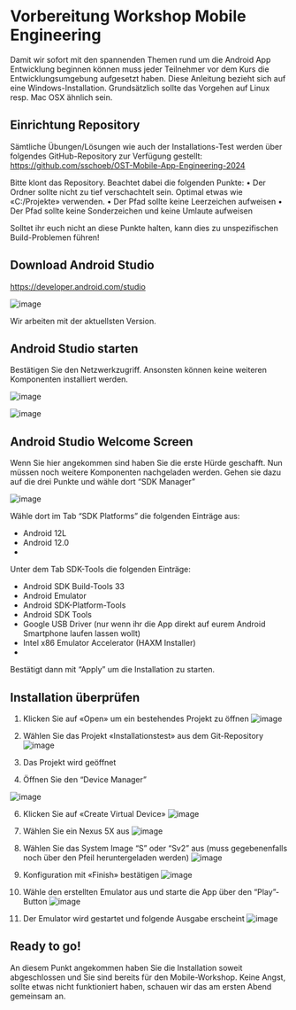 # Vorbereitung Workshop Mobile Engineering
Damit wir sofort mit den spannenden Themen rund um die Android App Entwicklung beginnen können muss jeder Teilnehmer vor dem Kurs die Entwicklungsumgebung aufgesetzt haben.
Diese Anleitung bezieht sich auf eine Windows-Installation. Grundsätzlich sollte das Vorgehen auf Linux resp. Mac OSX ähnlich sein.

## Einrichtung Repository
Sämtliche Übungen/Lösungen wie auch der Installations-Test werden über folgendes GitHub-Repository zur Verfügung gestellt:
https://github.com/sschoeb/OST-Mobile-App-Engineering-2024

Bitte klont das Repository. Beachtet dabei die folgenden Punkte:
• Der Ordner sollte nicht zu tief verschachtelt sein. Optimal etwas wie «C:/Projekte» verwenden.
• Der Pfad sollte keine Leerzeichen aufweisen
• Der Pfad sollte keine Sonderzeichen und keine Umlaute aufweisen

Solltet ihr euch nicht an diese Punkte halten, kann dies zu unspezifischen Build-Problemen führen!

## Download Android Studio 
https://developer.android.com/studio

![image](https://github.com/sschoeb/OST-Mobile-App-Engineering-2024/assets/2493698/2bdd159d-73d1-4c57-b6e6-6a76bc71f445)

Wir arbeiten mit der aktuellsten Version.

## Android Studio starten
Bestätigen Sie den Netzwerkzugriff. Ansonsten können keine weiteren Komponenten installiert werden.

![image](https://github.com/sschoeb/OST-Mobile-App-Engineering-2024/assets/2493698/8a2d6678-5c89-45eb-af18-4bf2bdb00014)

![image](https://github.com/sschoeb/OST-Mobile-App-Engineering-2024/assets/2493698/05c2e975-a55c-4aa7-b895-e12e71b4219c)

## Android Studio Welcome Screen
Wenn Sie hier angekommen sind haben Sie die erste Hürde geschafft. Nun müssen noch weitere Komponenten nachgeladen werden. Gehen sie dazu auf die drei Punkte und wähle dort “SDK Manager”

![image](https://github.com/sschoeb/OST-Mobile-App-Engineering-2024/assets/2493698/e6e19e79-03be-4dfa-946b-4e51de09377f)

Wähle dort im Tab “SDK Platforms” die folgenden Einträge aus:
- Android 12L
- Android 12.0
- 
Unter dem Tab SDK-Tools die folgenden Einträge:
- Android SDK Build-Tools 33
- Android Emulator
- Android SDK-Platform-Tools
- Android SDK Tools
- Google USB Driver (nur wenn ihr die App direkt auf eurem Android Smartphone laufen lassen wollt)
- Intel x86 Emulator Accelerator (HAXM Installer)
- 
Bestätigt dann mit “Apply” um die Installation zu starten.

## Installation überprüfen

1. Klicken Sie auf «Open» um ein bestehendes Projekt zu öffnen
![image](https://github.com/sschoeb/OST-Mobile-App-Engineering-2024/assets/2493698/2b2e58f2-8f55-476c-a162-85c62e6a3b71)

2. Wählen Sie das Projekt «Installationstest» aus dem Git-Repository
![image](https://github.com/sschoeb/OST-Mobile-App-Engineering-2024/assets/2493698/7b52f815-db02-474f-a15c-62e910a43bb8)

3. Das Projekt wird geöffnet
4. Öffnen Sie den “Device Manager” 

![image](https://github.com/sschoeb/OST-Mobile-App-Engineering-2024/assets/2493698/1229f55e-705b-4bc9-b431-590da0bfe9b3)


6. Klicken Sie auf «Create Virtual Device»
![image](https://github.com/sschoeb/OST-Mobile-App-Engineering-2024/assets/2493698/ad4171a4-4fed-40f1-a28f-f01e1109e672)


7. Wählen Sie ein Nexus 5X aus 
![image](https://github.com/sschoeb/OST-Mobile-App-Engineering-2024/assets/2493698/c83cf4d9-e619-4bb0-add3-64eb3d682513)


8. Wählen Sie das System Image “S” oder “Sv2” aus (muss gegebenenfalls noch über den Pfeil heruntergeladen werden) 
![image](https://github.com/sschoeb/OST-Mobile-App-Engineering-2024/assets/2493698/1255b817-9a9c-47a3-ac10-1d47b2b7de6c)


9. Konfiguration mit «Finish» bestätigen 
![image](https://github.com/sschoeb/OST-Mobile-App-Engineering-2024/assets/2493698/59565a34-9928-4b67-acc5-b2bd64b5c85b)


10. Wähle den erstellten Emulator aus und starte die App über den “Play”-Button 
![image](https://github.com/sschoeb/OST-Mobile-App-Engineering-2024/assets/2493698/e3ddc924-dab7-4ebd-81e7-dac8ba5dbdb9)

11. Der Emulator wird gestartet und folgende Ausgabe erscheint 
![image](https://github.com/sschoeb/OST-Mobile-App-Engineering-2024/assets/2493698/1ec567f0-cce3-46a1-9c51-89d201a4f125)

## Ready to go!
An diesem Punkt angekommen haben Sie die Installation soweit abgeschlossen und Sie sind bereits für den Mobile-Workshop. Keine Angst, sollte etwas nicht funktioniert haben, schauen wir das am ersten Abend gemeinsam an.
